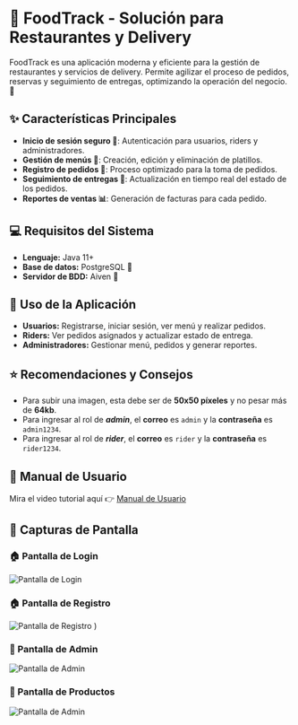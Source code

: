 # 🍔 FoodTrack - Solución para Restaurantes y Delivery

FoodTrack es una aplicación moderna y eficiente para la gestión de restaurantes y servicios de delivery. Permite agilizar el proceso de pedidos, reservas y seguimiento de entregas, optimizando la operación del negocio. 🚀

## ✨ Características Principales

- **Inicio de sesión seguro 🔐**: Autenticación para usuarios, riders y administradores.
- **Gestión de menús 📜**: Creación, edición y eliminación de platillos.
- **Registro de pedidos 🛒**: Proceso optimizado para la toma de pedidos.
- **Seguimiento de entregas 🛵**: Actualización en tiempo real del estado de los pedidos.
- **Reportes de ventas 📊**: Generación de facturas para cada pedido.

## 💻 Requisitos del Sistema

- **Lenguaje:** Java 11+
- **Base de datos:** PostgreSQL 📀
- **Servidor de BDD:** Aiven 🦀

## 📖 Uso de la Aplicación

- **Usuarios:** Registrarse, iniciar sesión, ver menú y realizar pedidos.
- **Riders:** Ver pedidos asignados y actualizar estado de entrega.
- **Administradores:** Gestionar menú, pedidos y generar reportes.

## ⭐ Recomendaciones y Consejos

- Para subir una imagen, esta debe ser de **50x50 píxeles** y no pesar más de **64kb**.
- Para ingresar al rol de ***admin***, el **correo** es `admin` y la **contraseña** es `admin1234`.
- Para ingresar al rol de ***rider***, el **correo** es `rider` y la **contraseña** es `rider1234`.

## 📖 Manual de Usuario  

Mira el video tutorial aquí 👉 [Manual de Usuario](https://youtu.be/pkP3OUKzips)

## 📸 Capturas de Pantalla

### 🏠 Pantalla de Login
![Pantalla de Login](![image](https://github.com/user-attachments/assets/edd7ebd5-4ed8-4e3d-83e4-1b3d0f103d5b)
)

### 🏠 Pantalla de Registro
![Pantalla de Registro](![image](https://github.com/user-attachments/assets/e26ddec8-5cfc-466c-8b81-aeb548f78ff0)
)
)

### 👸 Pantalla de Admin
![Pantalla de Admin](![image](https://github.com/user-attachments/assets/026ce966-2264-482d-98d8-4d0ad08c9d1d)
)

### 🍔 Pantalla de Productos
![Pantalla de Admin](![image](https://github.com/user-attachments/assets/1230587c-1e58-4049-9aa3-126df0a0ccf9))
